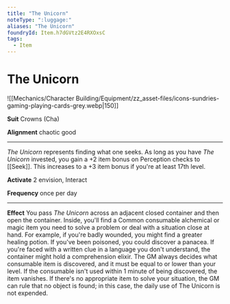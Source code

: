 ```yaml
---
title: "The Unicorn"
noteType: ":luggage:"
aliases: "The Unicorn"
foundryId: Item.h7dGVtz2E4RXOxsC
tags:
  - Item
---
```


# The Unicorn
![[Mechanics/Character Building/Equipment/zz_asset-files/icons-sundries-gaming-playing-cards-grey.webp|150]]

**Suit** Crowns (Cha)

**Alignment** chaotic good

* * *

_The Unicorn_ represents finding what one seeks. As long as you have _The Unicorn_ invested, you gain a +2 item bonus on Perception checks to [[Seek]]. This increases to a +3 item bonus if you're at least 17th level.

**Activate** 2 envision, Interact

**Frequency** once per day

* * *

**Effect** You pass _The Unicorn_ across an adjacent closed container and then open the container. Inside, you'll find a Common consumable alchemical or magic item you need to solve a problem or deal with a situation close at hand. For example, if you're badly wounded, you might find a greater healing potion. If you've been poisoned, you could discover a panacea. If you're faced with a written clue in a language you don't understand, the container might hold a comprehension elixir. The GM always decides what consumable item is discovered, and it must be equal to or lower than your level. If the consumable isn't used within 1 minute of being discovered, the item vanishes. If there's no appropriate item to solve your situation, the GM can rule that no object is found; in this case, the daily use of The Unicorn is not expended.
